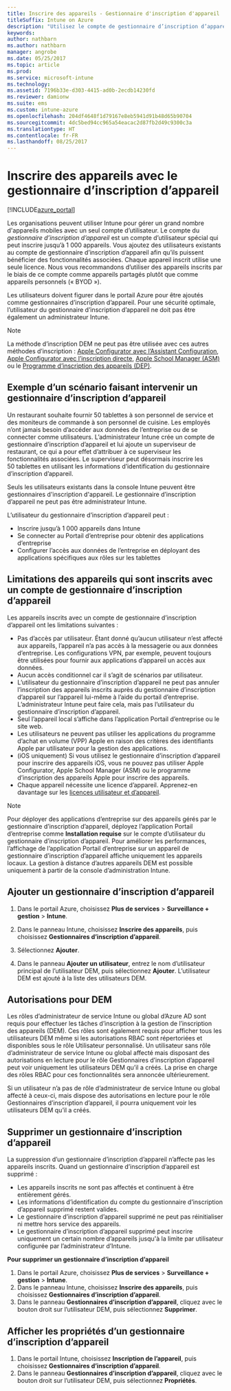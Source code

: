 ```yaml
---
title: Inscrire des appareils - Gestionnaire d'inscription d'appareil
titleSuffix: Intune on Azure
description: "Utilisez le compte de gestionnaire d’inscription d’appareil pour inscrire des appareils dans Intune. \""
keywords: 
author: nathbarn
ms.author: nathbarn
manager: angrobe
ms.date: 05/25/2017
ms.topic: article
ms.prod: 
ms.service: microsoft-intune
ms.technology: 
ms.assetid: 7196b33e-d303-4415-ad0b-2ecdb14230fd
ms.reviewer: damionw
ms.suite: ems
ms.custom: intune-azure
ms.openlocfilehash: 204df4648f1d79167e8eb5941d91b48d65b90704
ms.sourcegitcommit: 4dc5bed94cc965a54eacac2d87fb2d49c9300c3a
ms.translationtype: HT
ms.contentlocale: fr-FR
ms.lasthandoff: 08/25/2017
---
```

# <a name="enroll-devices-using-device-enrollment-manager"></a>Inscrire des appareils avec le gestionnaire d’inscription d’appareil

[!INCLUDE[azure_portal](./includes/azure_portal.md)]

Les organisations peuvent utiliser Intune pour gérer un grand nombre d'appareils mobiles avec un seul compte d’utilisateur. Le compte du *gestionnaire d’inscription d’appareil* est un compte d’utilisateur spécial qui peut inscrire jusqu’à 1 000 appareils. Vous ajoutez des utilisateurs existants au compte de gestionnaire d’inscription d’appareil afin qu’ils puissent bénéficier des fonctionnalités associées. Chaque appareil inscrit utilise une seule licence. Nous vous recommandons d’utiliser des appareils inscrits par le biais de ce compte comme appareils partagés plutôt que comme appareils personnels (« BYOD »).  

Les utilisateurs doivent figurer dans le portail Azure pour être ajoutés comme gestionnaires d’inscription d’appareil. Pour une sécurité optimale, l’utilisateur du gestionnaire d’inscription d’appareil ne doit pas être également un administrateur Intune.

>[!NOTE]
>La méthode d’inscription DEM ne peut pas être utilisée avec ces autres méthodes d’inscription : [Apple Configurator avec l’Assistant Configuration](apple-configurator-setup-assistant-enroll-ios.md), [Apple Configurator avec l’inscription directe](apple-configurator-direct-enroll-ios.md), [Apple School Manager (ASM)](apple-school-manager-set-up-ios.md) ou le [Programme d’inscription des appareils (DEP)](device-enrollment-program-enroll-ios.md).

## <a name="example-of-a-device-enrollment-manager-scenario"></a>Exemple d’un scénario faisant intervenir un gestionnaire d’inscription d’appareil

Un restaurant souhaite fournir 50 tablettes à son personnel de service et des moniteurs de commande à son personnel de cuisine. Les employés n’ont jamais besoin d’accéder aux données de l’entreprise ou de se connecter comme utilisateurs. L’administrateur Intune crée un compte de gestionnaire d’inscription d’appareil et lui ajoute un superviseur de restaurant, ce qui a pour effet d’attribuer à ce superviseur les fonctionnalités associées. Le superviseur peut désormais inscrire les 50 tablettes en utilisant les informations d’identification du gestionnaire d’inscription d’appareil.

Seuls les utilisateurs existants dans la console Intune peuvent être gestionnaires d'inscription d'appareil. Le gestionnaire d’inscription d’appareil ne peut pas être administrateur Intune.

L’utilisateur du gestionnaire d’inscription d’appareil peut :

-   Inscrire jusqu’à 1 000 appareils dans Intune
-   Se connecter au Portail d’entreprise pour obtenir des applications d’entreprise
-   Configurer l’accès aux données de l’entreprise en déployant des applications spécifiques aux rôles sur les tablettes

## <a name="limitations-of-devices-that-are-enrolled-with-a-dem-account"></a>Limitations des appareils qui sont inscrits avec un compte de gestionnaire d’inscription d’appareil

Les appareils inscrits avec un compte de gestionnaire d’inscription d’appareil ont les limitations suivantes :

  - Pas d’accès par utilisateur. Étant donné qu’aucun utilisateur n’est affecté aux appareils, l’appareil n’a pas accès à la messagerie ou aux données d’entreprise. Les configurations VPN, par exemple, peuvent toujours être utilisées pour fournir aux applications d’appareil un accès aux données.
  - Aucun accès conditionnel car il s’agit de scénarios par utilisateur.
  - L’utilisateur du gestionnaire d’inscription d’appareil ne peut pas annuler l’inscription des appareils inscrits auprès du gestionnaire d’inscription d’appareil sur l’appareil lui-même à l’aide du portail d’entreprise. L’administrateur Intune peut faire cela, mais pas l’utilisateur du gestionnaire d’inscription d’appareil.
  - Seul l’appareil local s’affiche dans l’application Portail d’entreprise ou le site web.
  - Les utilisateurs ne peuvent pas utiliser les applications du programme d’achat en volume (VPP) Apple en raison des critères des identifiants Apple par utilisateur pour la gestion des applications.
  - (iOS uniquement) Si vous utilisez le gestionnaire d’inscription d’appareil pour inscrire des appareils iOS, vous ne pouvez pas utiliser Apple Configurator, Apple School Manager (ASM) ou le programme d’inscription des appareils Apple pour inscrire des appareils.
  - Chaque appareil nécessite une licence d’appareil. Apprenez-en davantage sur les [licences utilisateur et d’appareil](licenses-assign.md#how-user-and-device-licenses-affect-access-to-services).


> [!NOTE]
> Pour déployer des applications d’entreprise sur des appareils gérés par le gestionnaire d’inscription d’appareil, déployez l’application Portail d’entreprise comme **Installation requise** sur le compte d’utilisateur du gestionnaire d’inscription d’appareil.
> Pour améliorer les performances, l’affichage de l’application Portail d’entreprise sur un appareil de gestionnaire d’inscription d’appareil affiche uniquement les appareils locaux. La gestion à distance d’autres appareils DEM est possible uniquement à partir de la console d’administration Intune.


## <a name="add-a-device-enrollment-manager"></a>Ajouter un gestionnaire d’inscription d’appareil

1.  Dans le portail Azure, choisissez **Plus de services** > **Surveillance + gestion** > **Intune**.

2.  Dans le panneau Intune, choisissez **Inscrire des appareils**, puis choisissez **Gestionnaires d’inscription d’appareil**.

3.  Sélectionnez **Ajouter**.

4.  Dans le panneau **Ajouter un utilisateur**, entrez le nom d’utilisateur principal de l’utilisateur DEM, puis sélectionnez **Ajouter**. L’utilisateur DEM est ajouté à la liste des utilisateurs DEM.

## <a name="permissions-for-dem"></a>Autorisations pour DEM

Les rôles d’administrateur de service Intune ou global d’Azure AD sont requis pour effectuer les tâches d’inscription à la gestion de l’inscription des appareils (DEM). Ces rôles sont également requis pour afficher tous les utilisateurs DEM même si les autorisations RBAC sont répertoriées et disponibles sous le rôle Utilisateur personnalisé. Un utilisateur sans rôle d’administrateur de service Intune ou global affecté mais disposant des autorisations en lecture pour le rôle Gestionnaires d’inscription d’appareil peut voir uniquement les utilisateurs DEM qu’il a créés. La prise en charge des rôles RBAC pour ces fonctionnalités sera annoncée ultérieurement.

Si un utilisateur n’a pas de rôle d’administrateur de service Intune ou global affecté à ceux-ci, mais dispose des autorisations en lecture pour le rôle Gestionnaires d’inscription d’appareil, il pourra uniquement voir les utilisateurs DEM qu’il a créés.

## <a name="remove-a-device-enrollment-manager"></a>Supprimer un gestionnaire d’inscription d’appareil

La suppression d’un gestionnaire d’inscription d’appareil n’affecte pas les appareils inscrits. Quand un gestionnaire d’inscription d’appareil est supprimé :

-   Les appareils inscrits ne sont pas affectés et continuent à être entièrement gérés.
-   Les informations d’identification du compte du gestionnaire d’inscription d’appareil supprimé restent valides.
-   Le gestionnaire d’inscription d’appareil supprimé ne peut pas réinitialiser ni mettre hors service des appareils.
-   Le gestionnaire d’inscription d’appareil supprimé peut inscrire uniquement un certain nombre d’appareils jusqu'à la limite par utilisateur configurée par l’administrateur d’Intune.

**Pour supprimer un gestionnaire d’inscription d’appareil**

1. Dans le portail Azure, choisissez **Plus de services** > **Surveillance + gestion** > **Intune**.
2. Dans le panneau Intune, choisissez **Inscrire des appareils**, puis choisissez **Gestionnaires d’inscription d’appareil**.
3. Dans le panneau **Gestionnaires d’inscription d’appareil**, cliquez avec le bouton droit sur l’utilisateur DEM, puis sélectionnez **Supprimer**.

## <a name="view-the-properties-of-a-device-enrollment-manager"></a>Afficher les propriétés d’un gestionnaire d’inscription d’appareil

1. Dans le portail Intune, choisissez **Inscription de l’appareil**, puis choisissez **Gestionnaires d’inscription d’appareil**.
2. Dans le panneau **Gestionnaires d’inscription d’appareil**, cliquez avec le bouton droit sur l’utilisateur DEM, puis sélectionnez **Propriétés**.
